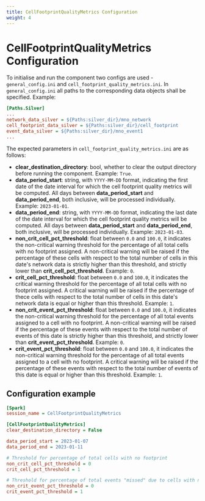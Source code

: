 ```yaml
---
title: CellFootprintQualityMetrics Configuration
weight: 4
---
```


# CellFootprintQualityMetrics Configuration
To initialise and run the component two configs are used - `general_config.ini` and `cell_footprint_quality_metrics.ini`. In `general_config.ini` all paths to the corresponding data objects shall be specified. Example:

```ini
[Paths.Silver]
...
network_data_silver = ${Paths:silver_dir}/mno_network
cell_footprint_data_silver = ${Paths:silver_dir}/cell_footprint
event_data_silver = ${Paths:silver_dir}/mno_event1
...
```

The expected parameters in `cell_footprint_quality_metrics.ini` are as follows:
 - **clear_destination_directory**: bool, whether to clear the output directory before running the component. Example: `True`.
 - **data_period_start**: string, with `YYYY-MM-DD` format, indicating the first date of the date interval for which the cell footprint quality metrics will be computed. All days between **data_period_start** and **data_period_end**, both inclusive, will be processed individually. Example: `2023-01-01`.
 - **data_period_end**: string, with `YYYY-MM-DD` format, indicating the last date of the date interval for which the cell footprint quality metrics will be computed. All days between **data_period_start** and **data_period_end**, both inclusive, will be processed individually. Example: `2023-01-03`.
 - **non_crit_cell_pct_threshold**: float between `0.0` and `100.0`, it indicates the non-critical warning threshold for the percentage of all total cells with no footprint assigned. A non-critical warning will be raised if the percentage of these cells with respect to the total number of cells in this date's network data is strictly higher than this threshold, and strictly lower than **crit_cell_pct_threshold**. Example: `0`.
 - **crit_cell_pct_threshold**: float between `0.0` and `100.0`, it indicates the critical warning threshold for the percentage of all total cells with no footprint assigned. A critical warning will be raised if the percentage of thece cells with respect to the total number of cells in this date's network data is equal or higher than this threshold. Example: `1`.
 - **non_crit_event_pct_threshold**: float between `0.0` and `100.0`, it indicates the non-critical warning threshold for the percentage of all total events assigned to a cell with no footprint. A non-critical warning will be raised if the percentage of these events with respect to the total number of events of this date is strictly higher than this threshold, and strictly lower than **crit_event_pct_threshold**. Example: `0`.
 - **crit_event_pct_threshold**: float between `0.0` and `100.0`, it indicates the non-critical warning threshold for the percentage of all total events assigned to a cell with no footprint. A critical warning will be raised if the percentage of these events with respect to the total number of events of this date is equal or higher than this threshold. Example: `1`.


## Configuration example
```ini
[Spark]
session_name = CellFootprintQualityMetrics

[CellFootprintQualityMetrics]
clear_destination_directory = False

data_period_start = 2023-01-07
data_period_end = 2023-01-11

# Threshold for percentage of total cells with no footprint
non_crit_cell_pct_threshold = 0
crit_cell_pct_threshold = 1

# Threshold for percentage of total events "missed" due to cells with no footprint
non_crit_event_pct_threshold = 0
crit_event_pct_threshold = 1

```

